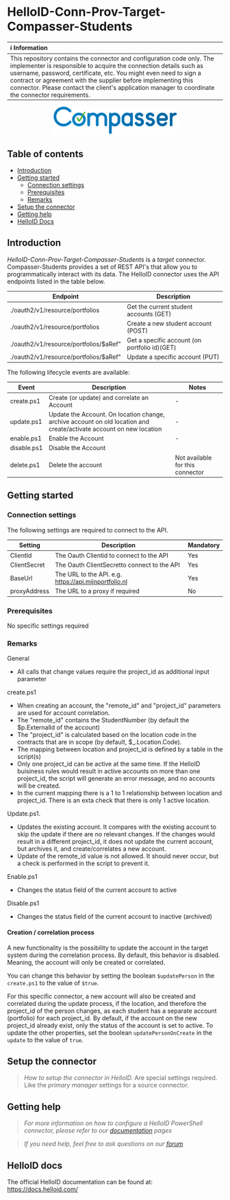 
# HelloID-Conn-Prov-Target-Compasser-Students

| :information_source: Information |
|:---------------------------|
| This repository contains the connector and configuration code only. The implementer is responsible to acquire the connection details such as username, password, certificate, etc. You might even need to sign a contract or agreement with the supplier before implementing this connector. Please contact the client's application manager to coordinate the connector requirements. |

<p align="center">
  <img src="assets/compasserlogo.png">
</p>

## Table of contents

- [Introduction](#Introduction)
- [Getting started](#Getting-started)
  + [Connection settings](#Connection-settings)
  + [Prerequisites](#Prerequisites)
  + [Remarks](#Remarks)
- [Setup the connector](@Setup-The-Connector)
- [Getting help](#Getting-help)
- [HelloID Docs](#HelloID-docs)

## Introduction

_HelloID-Conn-Prov-Target-Compasser-Students_ is a _target_ connector. Compasser-Students provides a set of REST API's that allow you to programmatically interact with its data. The HelloID connector uses the API endpoints listed in the table below.

| Endpoint     | Description |
| ------------ | ----------- |
|./oauth2/v1/resource/portfolios          | Get the current student accounts (GET)          |
|./oauth2/v1/resource/portfolios          | Create a new student account (POST)|
|./oauth2/v1/resource/portfolios/$aRef"   | Get a specific account (on portfolio id)(GET) |
|./oauth2/v1/resource/portfolios/$aRef"   | Update a specific account (PUT)

The following lifecycle events are available:

| Event  | Description | Notes |
|---	 |---	|---	|
| create.ps1 | Create (or update) and correlate an Account | - |
| update.ps1 | Update the Account. On location change, archive account on old location and create/activate account on new location | - |
| enable.ps1 | Enable the Account | - |
| disable.ps1 | Disable the Account  |
| delete.ps1 | Delete the account | Not available for this connector |


## Getting started

### Connection settings

The following settings are required to connect to the API.

| Setting      | Description                        | Mandatory   |
| ------------ | -----------                        | ----------- |
| ClientId     | The Oauth Clientid to connect to the API | Yes   |
| ClientSecret | The Oauth ClientSecretto connect to the API | Yes   |
| BaseUrl      | The URL to the API. e.g. https://api.mijnportfolio.nl  | Yes         |
| proxyAddress | The URL to a proxy if required  | No


### Prerequisites
No specific settings required

### Remarks

General
 - All calls that change values require the project_id as additional input parameter

create.ps1
- When creating an account, the "remote_id" and "project_id" parameters are used for account correlation.
- The "remote_id" contains the StudentNumber (by default the $p.ExternalId of the account)
- The "project_id" is calculated based on the location code in the contracts that are in scope (by default, $_.Location.Code).
- The mapping between location and project_id is defined by a table in the script(s)
- Only one project_id can be active at the same time. If the HelloID buisiness rules would result in active accounts on more than one project_id, the script will generate an error message, and no accounts will be created.
- In the current mapping there is a 1 to 1 relationship between location and project_id. There is an exta check that there is only 1 active location.

Update.ps1.
- Updates the existing account. It compares with the existing account to skip the update if there are no relevant changes.  If the changes would result in a different project_id, it does not update the current account, but archives it, and create/correlates a new account.
- Update of the remote_id value is not allowed. It should never occur, but a check is performed in the script to prevent it.

 Enable.ps1
- Changes the status field of the current account to active

Disable.ps1
- Changes the status field of the current account to inactive (archived)


#### Creation / correlation process

A new functionality is the possibility to update the account in the target system during the correlation process. By default, this behavior is disabled. Meaning, the account will only be created or correlated.

You can change this behavior by setting the boolean `$updatePerson` in the `create.ps1` to the value of `$true`.

For this specific connector, a new account will also be created and correlated during the update process, if the location, and therefore the project_id of the person changes, as each student has a separate account (portfolio) for each project_id. By default, if the account on the new project_id already exist, only the status of the account is set to active. To update the other properties, set the boolean `updatePersonOnCreate` in the `update` to the value of `true`.

## Setup the connector

> _How to setup the connector in HelloID._ Are special settings required. Like the _primary manager_ settings for a source connector.

## Getting help

> _For more information on how to configure a HelloID PowerShell connector, please refer to our [documentation](https://docs.helloid.com/hc/en-us/articles/360012558020-Configure-a-custom-PowerShell-target-system) pages_

> _If you need help, feel free to ask questions on our [forum](https://forum.helloid.com)_

## HelloID docs

The official HelloID documentation can be found at: https://docs.helloid.com/
